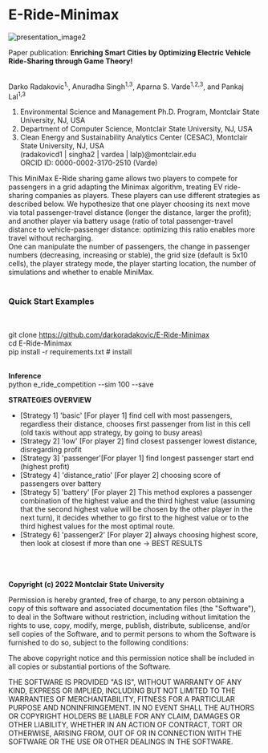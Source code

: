 # E-Ride-Minimax


![presentation_image2](https://user-images.githubusercontent.com/84730858/192179820-1a25de27-6fe5-43b3-bbed-7a6ab225b200.jpg)


Paper publication: <b>Enriching Smart Cities by Optimizing Electric Vehicle Ride-Sharing through Game Theory! </b><br> <br>

Darko Radakovic<sup>1,</sup>, Anuradha Singh<sup>1,3</sup>, Aparna S. Varde<sup>1,2,3</sup>, and Pankaj Lal<sup>1,3</sup> <br>
1. Environmental Science and Management Ph.D. Program, Montclair State University, NJ, USA <br>
2. Department of Computer Science, Montclair State University, NJ, USA <br>
3. Clean Energy and Sustainability Analytics Center (CESAC), Montclair State University, NJ, USA  <br>
(radakovicd1  | singha2 | vardea | lalp)@montclair.edu <br>
ORCID ID: 0000-0002-3170-2510 (Varde) <br>




This MiniMax E-Ride sharing game allows two players to compete for passengers in a grid adapting the Minimax algorithm, treating EV ride-sharing companies as players. These players can use different strategies as described below. We hypothesize that one player choosing its next move via total passenger-travel distance (longer the distance, larger the profit); and another player via battery usage (ratio of total passenger-travel distance to vehicle-passenger distance: optimizing this ratio enables more travel without recharging.<br>
One can manipulate the number of passengers, the change in passenger numbers (decreasing, increasing or stable), the grid size (default is 5x10 cells), the player strategy mode, the player starting location, the number of simulations and whether to enable MiniMax.<br><br>

<h3>Quick Start Examples</h3><br>


git clone https://github.com/darkoradakovic/E-Ride-Minimax<br>
cd E-Ride-Minimax<br>
pip install -r requirements.txt  # install<br><br>

<b>Inference</b><br>
python e_ride_competition --sim 100 --save<br>


<b>STRATEGIES OVERVIEW</b>
<ul>
<li>[Strategy 1] 'basic' [For player 1] find cell with most passengers, regardless their distance, chooses first passenger from list in this cell (old taxis without app strategy, by going to busy areas)</li>
<li>[Strategy 2] 'low' [For player 2] find closest passenger lowest distance, disregarding profit</li>
<li>[Strategy 3] 'passenger'[For player 1] find longest passenger start end (highest profit)</li>
<li>[Strategy 4] 'distance_ratio' [For player 2] choosing score of passengers over battery</li>
<li>[Strategy 5] 'battery' [For player 2] This method explores a passenger combination of the highest value and the third highest value (assuming that the second highest value will be chosen by the other player in the next turn), it decides whether to go first to the highest value or to the third highest values for the most optimal route.</li>
<li>[Strategy 6] 'passenger2' [For player 2] always choosing highest score, then look at closest if more than one  -> BEST RESULTS</li>
</ul>



<br><br><br>
<b>Copyright (c) 2022 Montclair State University</b>

Permission is hereby granted, free of charge, to any person obtaining a copy of this software and associated documentation files (the "Software"), to deal in the Software without restriction, including without limitation the rights to use, copy, modify, merge, publish, distribute, sublicense, and/or sell copies of the Software, and to permit persons to whom the Software is furnished to do so, subject to the following conditions:

The above copyright notice and this permission notice shall be included in all copies or substantial portions of the Software.


THE SOFTWARE IS PROVIDED "AS IS", WITHOUT WARRANTY OF ANY KIND, EXPRESS OR IMPLIED, INCLUDING BUT NOT LIMITED TO THE WARRANTIES OF MERCHANTABILITY, FITNESS FOR A PARTICULAR PURPOSE AND NONINFRINGEMENT. IN NO EVENT SHALL THE AUTHORS OR COPYRIGHT HOLDERS BE LIABLE FOR ANY CLAIM, DAMAGES OR OTHER LIABILITY, WHETHER IN AN ACTION OF CONTRACT, TORT OR OTHERWISE, ARISING FROM, OUT OF OR IN CONNECTION WITH THE SOFTWARE OR THE USE OR OTHER DEALINGS IN THE SOFTWARE.

